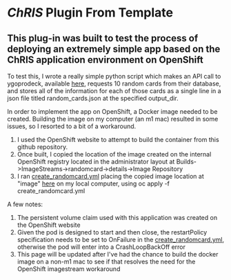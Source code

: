# _ChRIS_ Plugin From Template

## This plug-in was built to test the process of deploying an extremely simple app based on the ChRIS application environment on OpenShift

To test this, I wrote a really simple python script which makes an API call to ygoprodeck, available [here](https://ygoprodeck.com/api-guide/), requests 10 random cards from their database, and stores all of the information for each of those cards as a single line in a json file titled random_cards.json at the specified output_dir. 

In order to implement the app on OpenShift, a Docker image needed to be created. Building the image on my computer (an m1 mac) resulted in some issues, so I resorted to a bit of a workaround.
1. I used the OpenShift website to attempt to build the container from this github repository.
2. Once built, I copied the location of the image created on the internal OpenShift registry located in the administrator layout at Builds->ImageStreams->randomcard->details->Image Repository
3. I ran [create_randomcard.yml](https://github.com/EC-CS-528-BU-Cloud-Computing/Bringing-ChRIS-to-the-Cloud/blob/main/ChRISAppFromTemplate/create_randomcard.yml) placing the copied image location at "image" [here](https://github.com/EC-CS-528-BU-Cloud-Computing/Bringing-ChRIS-to-the-Cloud/blob/main/ChRISAppFromTemplate/create_randomcard.yml#L8) on my local computer, using oc apply -f create_randomcard.yml

A few notes:
1. The persistent volume claim used with this application was created on the OpenShift website
2. Given the pod is designed to start and then close, the restartPolicy specification needs to be set to OnFailure in the [create_randomcard.yml](https://github.com/EC-CS-528-BU-Cloud-Computing/Bringing-ChRIS-to-the-Cloud/blob/main/ChRISAppFromTemplate/create_randomcard.yml#L13), otherwise the pod will enter into a CrashLoopBackOff error
3. This page will be updated after I've had the chance to build the docker image on a non-m1 mac to see if that resolves the need for the OpenShift imagestream workaround
<!-- BEGIN README TEMPLATE

# ChRIS Plugin Title

[![Version](https://img.shields.io/docker/v/fnndsc/pl-appname?sort=semver)](https://hub.docker.com/r/fnndsc/pl-appname)
[![MIT License](https://img.shields.io/github/license/fnndsc/pl-appname)](https://github.com/FNNDSC/pl-appname/blob/main/LICENSE)
[![ci](https://github.com/FNNDSC/pl-appname/actions/workflows/ci.yml/badge.svg)](https://github.com/FNNDSC/pl-appname/actions/workflows/ci.yml)

`pl-appname` is a [_ChRIS_](https://chrisproject.org/)
_ds_ plugin which takes in ...  as input files and
creates ... as output files.

## Abstract

...

## Installation

`pl-appname` is a _[ChRIS](https://chrisproject.org/) plugin_, meaning it can
run from either within _ChRIS_ or the command-line.

[![Get it from chrisstore.co](https://ipfs.babymri.org/ipfs/QmaQM9dUAYFjLVn3PpNTrpbKVavvSTxNLE5BocRCW1UoXG/light.png)](https://chrisstore.co/plugin/pl-appname)

## Local Usage

To get started with local command-line usage, use [Apptainer](https://apptainer.org/)
(a.k.a. Singularity) to run `pl-appname` as a container:

```shell
singularity exec docker://fnndsc/pl-appname commandname [--args values...] input/ output/
```

To print its available options, run:

```shell
singularity exec docker://fnndsc/pl-appname commandname --help
```

## Examples

`commandname` requires two positional arguments: a directory containing
input data, and a directory where to create output data.
First, create the input directory and move input data into it.

```shell
mkdir incoming/ outgoing/
mv some.dat other.dat incoming/
singularity exec docker://fnndsc/pl-appname:latest commandname [--args] incoming/ outgoing/
```

## Development

Instructions for developers.

### Building

Build a local container image:

```shell
docker build -t localhost/fnndsc/pl-appname .
```

### Running

Mount the source code `app.py` into a container to try out changes without rebuild.

```shell
docker run --rm -it --userns=host -u $(id -u):$(id -g) \
    -v $PWD/app.py:/usr/local/lib/python3.10/site-packages/app.py:ro \
    -v $PWD/in:/incoming:ro -v $PWD/out:/outgoing:rw -w /outgoing \
    localhost/fnndsc/pl-appname commandname /incoming /outgoing
```

### Testing

Run unit tests using `pytest`.
It's recommended to rebuild the image to ensure that sources are up-to-date.
Use the option `--build-arg extras_require=dev` to install extra dependencies for testing.

```shell
docker build -t localhost/fnndsc/pl-appname:dev --build-arg extras_require=dev .
docker run --rm -it localhost/fnndsc/pl-appname:dev pytest
```

## Release

Steps for release can be automated by [Github Actions](.github/workflows/ci.yml).
This section is about how to do those steps manually.

### Increase Version Number

Increase the version number in `setup.py` and commit this file.

### Push Container Image

Build and push an image tagged by the version. For example, for version `1.2.3`:

```
docker build -t docker.io/fnndsc/pl-appname:1.2.3 .
docker push docker.io/fnndsc/pl-appname:1.2.3
```

### Get JSON Representation

Run [`chris_plugin_info`](https://github.com/FNNDSC/chris_plugin#usage)
to produce a JSON description of this plugin, which can be uploaded to a _ChRIS Store_.

```shell
docker run --rm localhost/fnndsc/pl-appname:dev chris_plugin_info > chris_plugin_info.json
```

END README TEMPLATE -->
